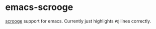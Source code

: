 emacs-scrooge
=============

[scrooge](http://twitter.github.io/scrooge/) support for emacs. Currently just highlights `#@` lines correctly.
